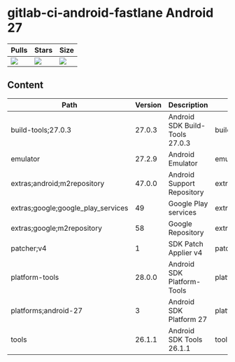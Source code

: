 # gitlab-ci-android-fastlane Android 27

| Pulls | Stars | Size |
| ----- | ----- | ---- |
| [![](https://img.shields.io/docker/pulls/minhkhanh/gitlab-ci-android-fastlane.svg)](https://hub.docker.com/r/minhkhanh/gitlab-ci-android-fastlane/) | [![](https://img.shields.io/docker/stars/minhkhanh/gitlab-ci-android-fastlane.svg)](https://hub.docker.com/r/minhkhanh/gitlab-ci-android-fastlane/) | [![](https://images.microbadger.com/badges/image/minhkhanh/gitlab-ci-android-fastlane.svg)](https://microbadger.com/images/minhkhanh/gitlab-ci-android-fastlane) |

## Content
Path                               | Version | Description                    | Location
-------                            | ------- | -------                        | -------
build-tools;27.0.3                 | 27.0.3  | Android SDK Build-Tools 27.0.3 | build-tools/27.0.3/
emulator                           | 27.2.9  | Android Emulator               | emulator/
extras;android;m2repository        | 47.0.0  | Android Support Repository     | extras/android/m2repository/
extras;google;google_play_services | 49      | Google Play services           | extras/google/google_play_services/
extras;google;m2repository         | 58      | Google Repository              | extras/google/m2repository/
patcher;v4                         | 1       | SDK Patch Applier v4           | patcher/v4/
platform-tools                     | 28.0.0  | Android SDK Platform-Tools     | platform-tools/
platforms;android-27               | 3       | Android SDK Platform 27        | platforms/android-27/
tools                              | 26.1.1  | Android SDK Tools 26.1.1       | tools/